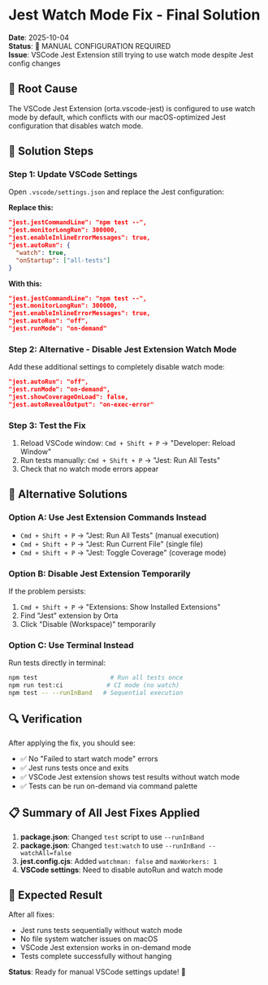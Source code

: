 # Jest Watch Mode Fix - Final Solution

**Date**: 2025-10-04  
**Status**: 🔧 MANUAL CONFIGURATION REQUIRED  
**Issue**: VSCode Jest Extension still trying to use watch mode despite Jest config changes

## 🎯 Root Cause

The VSCode Jest Extension (orta.vscode-jest) is configured to use watch mode by default, which conflicts with our macOS-optimized Jest configuration that disables watch mode.

## 🔧 Solution Steps

### Step 1: Update VSCode Settings

Open `.vscode/settings.json` and replace the Jest configuration:

**Replace this:**

```json
"jest.jestCommandLine": "npm test --",
"jest.monitorLongRun": 300000,
"jest.enableInlineErrorMessages": true,
"jest.autoRun": {
  "watch": true,
  "onStartup": ["all-tests"]
}
```

**With this:**

```json
"jest.jestCommandLine": "npm test --",
"jest.monitorLongRun": 300000,
"jest.enableInlineErrorMessages": true,
"jest.autoRun": "off",
"jest.runMode": "on-demand"
```

### Step 2: Alternative - Disable Jest Extension Watch Mode

Add these additional settings to completely disable watch mode:

```json
"jest.autoRun": "off",
"jest.runMode": "on-demand",
"jest.showCoverageOnLoad": false,
"jest.autoRevealOutput": "on-exec-error"
```

### Step 3: Test the Fix

1. Reload VSCode window: `Cmd + Shift + P` → "Developer: Reload Window"
2. Run tests manually: `Cmd + Shift + P` → "Jest: Run All Tests"
3. Check that no watch mode errors appear

## 🚀 Alternative Solutions

### Option A: Use Jest Extension Commands Instead

- `Cmd + Shift + P` → "Jest: Run All Tests" (manual execution)
- `Cmd + Shift + P` → "Jest: Run Current File" (single file)
- `Cmd + Shift + P` → "Jest: Toggle Coverage" (coverage mode)

### Option B: Disable Jest Extension Temporarily

If the problem persists:

1. `Cmd + Shift + P` → "Extensions: Show Installed Extensions"
2. Find "Jest" extension by Orta
3. Click "Disable (Workspace)" temporarily

### Option C: Use Terminal Instead

Run tests directly in terminal:

```bash
npm test                    # Run all tests once
npm run test:ci            # CI mode (no watch)
npm test -- --runInBand   # Sequential execution
```

## 🔍 Verification

After applying the fix, you should see:

- ✅ No "Failed to start watch mode" errors
- ✅ Jest runs tests once and exits
- ✅ VSCode Jest extension shows test results without watch mode
- ✅ Tests can be run on-demand via command palette

## 📋 Summary of All Jest Fixes Applied

1. **package.json**: Changed `test` script to use `--runInBand`
2. **package.json**: Changed `test:watch` to use `--runInBand --watchAll=false`
3. **jest.config.cjs**: Added `watchman: false` and `maxWorkers: 1`
4. **VSCode settings**: Need to disable autoRun and watch mode

## 🎯 Expected Result

After all fixes:

- Jest runs tests sequentially without watch mode
- No file system watcher issues on macOS
- VSCode Jest extension works in on-demand mode
- Tests complete successfully without hanging

**Status**: Ready for manual VSCode settings update! 🔧
